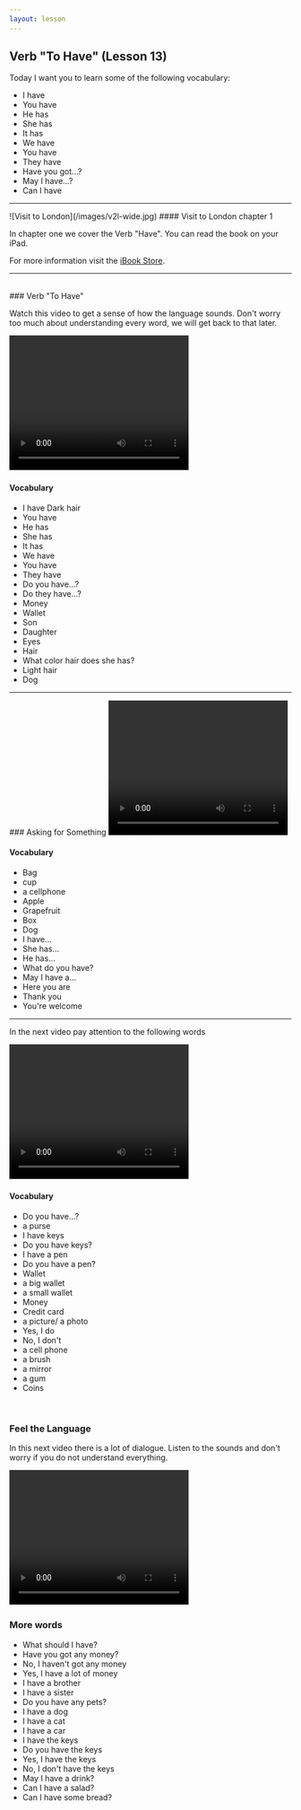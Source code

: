 ```yaml
---
layout: lesson
---
```

## Verb "To Have" (Lesson 13)


Today I want you to learn some of the following vocabulary:

* I have 
* You have
* He has
* She has
* It has 
* We have 
* You have 
* They have
* Have you got...? 
* May I have...? 
* Can I have




<hr>
![Visit to London](/images/v2l-wide.jpg)
#### Visit to London chapter 1

In chapter one we cover the Verb "Have". 
You can read the book on your iPad.

For more information visit the [iBook Store](https://itunes.apple.com/us/book/portuguese-for-travelers/id568515833).

<hr>

<br class="column">
### Verb "To Have"

Watch this video to get a sense of how the language sounds. Don't worry too much about understanding every word, we will get back to that later.


<video width="320" height="240" preload="none">
    <source type="video/youtube" src="http://www.youtube.com/watch?v=HLFo2PRB2_I" />
</video>

#### Vocabulary

* I have Dark hair
* You have 
* He has 
* She has 
* It has
* We have 
* You have 
* They have 
* Do you have...? 
* Do they have...?
* Money
* Wallet 
* Son 
* Daughter 
* Eyes 
* Hair 
* What color hair does she has?
* Light hair 
* Dog 


<hr>
### Asking for Something 

<video width="320" height="240" preload="none">
    <source type="video/youtube" src="http://www.youtube.com/watch?v=m79JGTyyaKA" />
</video>

#### Vocabulary

* Bag
* cup
* a cellphone
* Apple 
* Grapefruit 
* Box 
* Dog 
* I have...
* She has...
* He has...
* What do you have? 
* May I have a...
* Here you are 
* Thank you
* You're welcome 
<hr>

In the next video pay attention to the following words


<video width="320" height="240" preload="none">
    <source type="video/youtube" src="http://www.youtube.com/watch?v=Y7wX3XkhGco" />
</video>

#### Vocabulary

* Do you have...?
* a purse 
* I have keys 
* Do you have keys?
* I have a pen
* Do you have a pen? 
* Wallet
* a big wallet
* a small wallet
* Money
* Credit card
* a picture/ a photo
* Yes, I do 
* No, I don't 
* a cell phone
* a brush
* a mirror 
* a gum
* Coins


<br class="column">

### Feel the Language

In this next video there is a lot of dialogue. 
Listen to the sounds and don't worry if you do not understand everything.

<video width="320" height="240" preload="none">
    <source type="video/youtube" src="https://www.youtube.com/watch?v=hGJYhnmjaAM" />
</video>


<br class="column">

### More words


* What should I have? 
* Have you got any money? 
* No, I haven't got any money 
* Yes, I have a lot of money
* I have a brother 
* I have a sister
* Do you have any pets?
* I have a dog
* I have a cat
* I have a car 
* I have the keys
* Do you have the keys 
* Yes, I have the keys
* No, I don't have the keys
* May I have a drink?
* Can I have a salad?
* Can I have some bread? 






